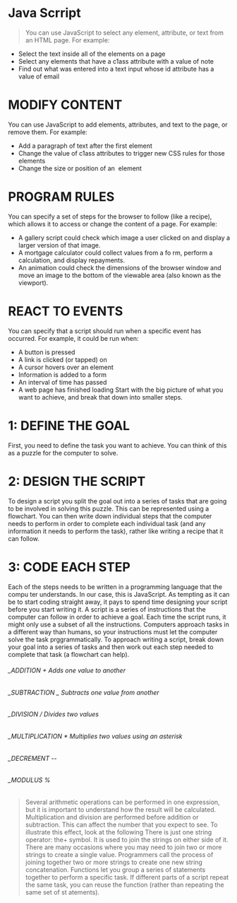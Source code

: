
# Java Scrript
> You can use JavaScript to select any
element, attribute, or text from an
HTML page. For example:
* Select the text inside all of the <hl>
elements on a page
* Select any elements that have a
c1ass attribute with a value of note
* Find out what was entered into a
text input whose id attribute has a
value of email
# MODIFY CONTENT
You can use JavaScript to add
elements, attributes, and text to the
page, or remove them. For example:
* Add a paragraph of text after the
first <hl> element
* Change the value of c1ass
attributes to trigger new CSS rules
for those elements
* Change the size or position of an
<img> element
# PROGRAM RULES
You can specify a set of steps for
the browser to follow (like a recipe),
which allows it to access or change the
content of a page. For example:
* A gallery script could check which
image a user clicked on and display
a larger version of that image.
* A mortgage calculator could collect
values from a fo rm, perform a
calculation, and display repayments.
* An animation could check the
dimensions of the browser window
and move an image to the bottom
of the viewable area (also known as
the viewport).

# REACT TO EVENTS
You can specify that a script should run
when a specific event has occurred. For
example, it could be run when:
* A button is pressed
* A link is clicked (or tapped) on
* A cursor hovers over an element
* Information is added to a form
* An interval of time has passed
* A web page has finished loading
Start with the big picture of what
you want to achieve, and break
that down into smaller steps.
# 1: DEFINE THE GOAL
First, you need to define the task you want to
achieve. You can think of this as a puzzle for the
computer to solve.
# 2: DESIGN THE SCRIPT
To design a script you split the goal out into a series
of tasks that are going to be involved in solving this
puzzle. This can be represented using a flowchart.
You can then write down individual steps that the
computer needs to perform in order to complete
each individual task (and any information it needs to
perform the task), rather like writing a recipe that it
can follow.
# 3: CODE EACH STEP
Each of the steps needs to be written in a
programming language that the compu ter
understands. In our case, this is JavaScript.
As tempting as it can be to start coding straight
away, it pays to spend time designing your script
before you start writing it.
A script is a series of instructions that the computer
can follow in order to achieve a goal.
Each time the script runs, it might only use a subset of
all the instructions.
Computers approach tasks in a different way than
humans, so your instructions must let the computer
solve the task prggrammatically.
To approach writing a script, break down your goal into
a series of tasks and then work out each step needed
to complete that task (a flowchart can help).



###### _ADDITION +  Adds one value to another
###### _SUBTRACTION _ Subtracts one value from another
###### _DIVISION / Divides two values
###### _MULTIPLICATION * Multiplies two values using an asterisk
###### _DECREMENT --
###### _MODULUS %

> Several arithmetic operations
> can be performed in one
expression, but it is important
to understand how the result
will be calculated. Multiplication
and division are performed
before addition or subtraction.
This can affect the number that
you expect to see. To illustrate
this effect, look at the following
There is just one string operator: the+ symbol.
It is used to join the strings on either side of it.
There are many occasions where
you may need to join two or
more strings to create a single
value. Programmers call the
process of joining together two
or more strings to create one
new string concatenation.
Functions let you group a series of statements together to perform a
specific task. If different parts of a script repeat the same task, you can
reuse the function (rather than repeating the same set of st atements).

